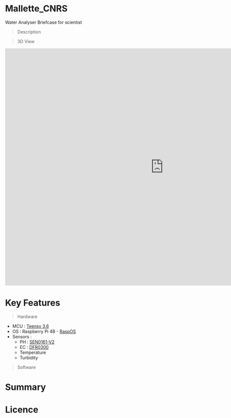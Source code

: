 # Mallette_CNRS
Water Analyser Briefcase for scientist
> Description

> 3D View
<iframe src="https://leclubsandwich.autodesk360.com/shares/public/SH35dfcQT936092f0e4347932a2fa5c365e9?mode=embed" width="1024" height="768" allowfullscreen="true" webkitallowfullscreen="true" mozallowfullscreen="true"  frameborder="0"></iframe>

# Key Features
> Hardware

* MCU : [Teensy 3.6](https://www.pjrc.com/store/teensy36.html)
* OS : Raspberry Pi 4B - [RaspOS](https://www.raspberrypi.org/software/)
* Sensors : 
  * PH : [SEN0161-V2](https://wiki.dfrobot.com/Gravity__Analog_pH_Sensor_Meter_Kit_V2_SKU_SEN0161-V2)
  * EC : [DFR0300](https://wiki.dfrobot.com/Gravity__Analog_Electrical_Conductivity_Sensor___Meter_V2__K=1__SKU_DFR0300)
  * Temperature
  * Turbidity

> Software

# Summary

# Licence

